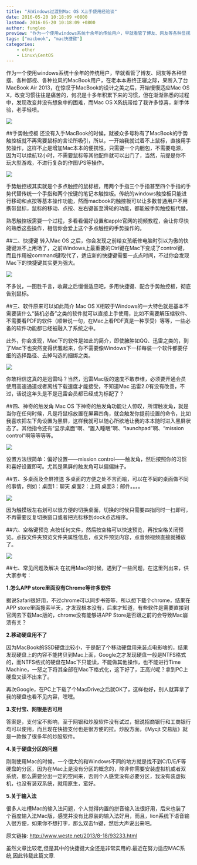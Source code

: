 ```yaml
---
title: "从Windows过渡到Mac OS X上手使用经验谈"
date: 2016-05-20 10:18:09 +0800
lastmod: 2016-05-20 10:18:09 +0800
author: fungleo
preview: "作为一个使用windows系统十余年的传统用户，早就看管了博友、网友等各种显摆、各种鄙视、各种拉风的MacBook用户，在老本本寿终正寝之际，果断入了台MacBookAir2013，在惊叹于MacBook的设计之美之后，开始慢慢适应MacOSX，改变习惯往往是痛苦的，何况是十多年积累下来的习惯，但在渐渐熟悉的过程中，发现改变并没有想象中的困难，而MacOSX系统带给了我许多惊喜，新手体验"
tags: ["macbook", "mac快捷键"]
categories:
    - other
    - Linux\CentOS
---
```


作为一个使用windows系统十余年的传统用户，早就看管了博友、网友等各种显摆、各种鄙视、各种拉风的MacBook用户，在老本本寿终正寝之际，果断入了台MacBook Air 2013，在惊叹于MacBook的设计之美之后，开始慢慢适应Mac OS X，改变习惯往往是痛苦的，何况是十多年积累下来的习惯，但在渐渐熟悉的过程中，发现改变并没有想象中的困难，而Mac OS X系统带给了我许多惊喜，新手体验，老手轻喷。

![](http://www.weste.net/uploadfile/2013/0818/20130818101637375.jpg)

##手势触控板
还没有入手MacBook的时候，就被众多号称有了MacBook的手势触控板就不再需要鼠标的言论所吸引，所以，一开始我就试着不上鼠标，直接用手势操作，这样不止是增加Mac本本的便携性，只需要一个内胆包，不需要电源，因为可以续航12小时，不需要鼠标等其他配件就可以出门了，当然，前提是你不玩大型游戏，不进行复杂的作图\PS等操作。

![](http://www.weste.net/uploadfile/2013/0818/20130818101637851.jpg)

手势触控板其实就是个多点触控的鼠标板，用两个手指三个手指甚至四个手指的手势代替传统一个手指和两个按键的笔记本触控板。传统的windows触控板只能进行移动和点按等基本操作功能，然而macbook的触控板可以让多数普通用户不用携带鼠标，鼠标的移动、点按、左右键甚至滑轮的功能，都能被手势触控板代替。

熟悉触控板需要一个过程，多看看偏好设置和apple官网的视频教程，会让你尽快的熟悉这些操作，相信你会爱上这个多点触控的手势操作的。

##二、快捷键
转入Mac OS 之后，你会发现之前给女孩纸修电脑时引以为傲的快捷键派不上用场了，之前Windows上最重要的Ctrl键在Mac下变成了control键，而且作用被command键取代了，适应新的快捷键需要一点点时间，不过你会发现Mac下的快捷键其实更为强大。

![](http://www.weste.net/uploadfile/2013/0818/20130818101638721.jpg)

不多说，一图胜千言，收藏之后慢慢适应吧，多用快捷键、配合手势触控板，彻底告别鼠标。

##三、软件原来可以如此简介
Mac OS X相较于Windows的一大特色就是基本不需要装什么“装机必备”之类的软件就可以直接上手使用，比如不需要解压缩软件、不需要看PDF的软件（顺带说一句，在Mac上看PDF真是一种享受）等等，一些必备的软件功能都已经被融入了系统之中。

此外，你会发现，Mac下的软件是如此的简介，即使臃肿如QQ、迅雷之类的，到了Mac下也突然变得优雅起来，你不需要像Windows下一样每装一个软件都要仔细的选择路径、去掉勾选的捆绑之类。

![](http://www.weste.net/uploadfile/2013/0818/20130818101639683.jpg)

你敢相信这真的是迅雷吗？当然，迅雷Mac版的速度不敢恭维，必须要开通会员使用高速通道或者离线下载速度才能接受，不知道Mac 迅雷2.0有没有改善，不过，话说这年头是不是迅雷会员都已经成为标配了？


##四、神奇的触发角
Mac OS 下神奇的触发角功能让人惊叹，所谓触发角，就是当你在任何时候，凡是将鼠标放置在屏幕四角，就会触发你提前设置的命令，比如我喜欢把左下角设置为黑屏，这样我就可以随心所欲地让我的本本随时进入黑屏状态了。其他指令还有“显示桌面”啊、“置入睡眠”啊、“launchpad”啊、“mission control”啊等等等等。

![](http://www.weste.net/uploadfile/2013/0818/20130818101639125.png)

设置方法很简单：偏好设置——mission control——触发角，然后按照你的习惯和喜好设置即可。尤其是黑屏的触发角可以偏偏妹子。

##五、多桌面及全屏推送
多桌面的方便之处不言而喻，可以在不同的桌面做不同的事情，例如：桌面1：聊天  桌面2：上网 桌面3：邮件。。。。

![](http://www.weste.net/uploadfile/2013/0818/20130818101640592.jpg)

因为触摸板左右划可以很方便的切换桌面，切换的时候只需要四指同时一扫即可，不再需要反复切换窗口或者把光标移到dock点选程序。

##六、空格键预览
点按任何文件，然后按空格可以快速预览，再按空格关闭预览。点按文件夹预览文件夹属性信息，点文件预览内容，点音频视频直接就播放了。

![](http://www.weste.net/uploadfile/2013/0818/20130818101640227.jpg)

##七、常见问题及解决
在初用Mac的时候，遇到了一些问题，在这里列出来，供大家参考：

**1.怎么APP store里面没有Chrome等许多软件**

据说Safari很好用，不过chrome可以同步书签等，所以想下载个chrome，结果在APP store里面搜索半天，才发现根本没有，后来才知道，有些软件是需要直接到官网去下载Mac版的，chrome没有能够进APP Store是否跟之前的会导致Mac崩溃有关？

**2.移动硬盘用不了**

因为MacBook的SSD硬盘比较小，于是配了个移动硬盘用来装点电影啥的，结果发现硬盘上的内容不能拷贝到Mac上面，Google之才发现硬盘一般是NTFS格式的，而NTFS格式的硬盘在Mac下只能读，不能做其他操作，也不能进行Time Machine，一怒之下将其全部在Mac下格式化，这下好了，正高兴呢？拿到PC上硬盘又读不出来了。

再次Google，在PC上下载了个MacDrive之后就OK了，这样也好，别人就算拿了我的硬盘也看不见内容，嘿嘿。

**3.支付宝、网银是否可用**

答案是，支付宝不影响，至于网银和炒股软件没有试过，据说招商银行和工商银行均可以使用，而且现在快捷支付也是很方便的拉。炒股方面，《Mycjt 交易版》就是一款做了很多年的炒股软件。

**4.关于硬盘分区的问题**

刚刚使用Mac的时候，一个很大的和Windows不同的地方就是找不到C/D/E/F等硬盘的分区，因为在Mac上是没有分区的概念的，除非你需要安装虚拟机或者双系统，那么需要分出一定的空间来，否则个人感觉没有必要分区，我没有装虚拟机，也没有装双系统，就用原生，蛮好。

**5.关于输入法**

很多人吐槽Mac的输入法问题，个人觉得内置的拼音输入法很好用，后来也装了个百度输入法Mac版，感觉并没有比原装的输入法好用，而且，lion系统下语音输入很方便，如果你不想打字，那么双击fn键，然后大声说出来吧。

原文链接: http://www.weste.net/2013/8-18/93233.html

虽然文章比较老,但是其中的快捷键大全还是非常实用的.最近在努力适应MAC系统,因此转载此篇文章.